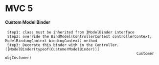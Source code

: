 # MVC 5
#### Custom Model Binder
     Step1: class must be inherited from IModelBinder interface
     Step2: override the BindModel(ControllerContext controllerContext, ModelBindingContext bindingContext) method
     Step3: Decorate this binder with in the Controller. ([ModelBinder(typeof(CustomerModelBinder))] 
                                                                Customer objCustomer)
